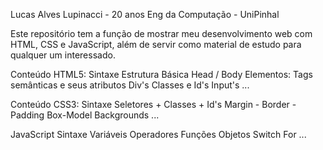 Lucas Alves Lupinacci - 20 anos
Eng da Computação - UniPinhal

Este repositório tem a função de mostrar meu desenvolvimento web com HTML, CSS e JavaScript, além de servir como material de estudo para qualquer um interessado.

Conteúdo HTML5:
  Sintaxe
  Estrutura Básica
  Head / Body
  Elementos:
    Tags semânticas e seus atributos
  Div's
  Classes e Id's
  Input's
  ...

Conteúdo CSS3:
  Sintaxe
  Seletores + Classes + Id's
  Margin - Border - Padding
  Box-Model
  Backgrounds
  ...

JavaScript
  Sintaxe
  Variáveis
  Operadores
  Funções
  Objetos
  Switch
  For
  ...

